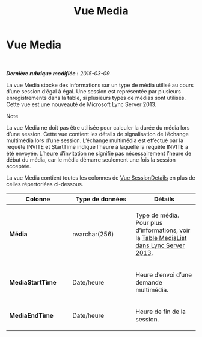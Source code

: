 ﻿---
title: Vue Media
TOCTitle: Vue Media
ms:assetid: 1a7b2e59-082e-4188-98ae-48ae9bd3494a
ms:mtpsurl: https://technet.microsoft.com/fr-fr/library/JJ687981(v=OCS.15)
ms:contentKeyID: 49891250
ms.date: 05/20/2016
mtps_version: v=OCS.15
ms.translationtype: HT
---

# Vue Media

 

_**Dernière rubrique modifiée :** 2015-03-09_

La vue Media stocke des informations sur un type de média utilisé au cours d’une session d’égal à égal. Une session est représentée par plusieurs enregistrements dans la table, si plusieurs types de médias sont utilisés. Cette vue est une nouveauté de Microsoft Lync Server 2013.

> [!note]  
> La vue Media ne doit pas être utilisée pour calculer la durée du média lors d’une session. Cette vue contient les détails de signalisation de l’échange multimédia lors d’une session. L’échange multimédia est effectué par la requête INVITE et StartTime indique l’heure à laquelle la requête INVITE a été envoyée. L’heure d’invitation ne signifie pas nécessairement l’heure de début du média, car le média démarre seulement une fois la session acceptée.

La vue Media contient toutes les colonnes de [Vue SessionDetails](lync-server-2013-sessiondetails-view.md) en plus de celles répertoriées ci-dessous.


<table>
<colgroup>
<col style="width: 33%" />
<col style="width: 33%" />
<col style="width: 33%" />
</colgroup>
<thead>
<tr class="header">
<th>Colonne</th>
<th>Type de données</th>
<th>Détails</th>
</tr>
</thead>
<tbody>
<tr class="odd">
<td><p><strong>Média</strong></p></td>
<td><p>nvarchar(256)</p></td>
<td><p>Type de média. Pour plus d’informations, voir la <a href="lync-server-2013-medialist-table.md">Table MediaList dans Lync Server 2013</a>.</p></td>
</tr>
<tr class="even">
<td><p><strong>MediaStartTime</strong></p></td>
<td><p>Date/heure</p></td>
<td><p>Heure d’envoi d’une demande multimédia.</p></td>
</tr>
<tr class="odd">
<td><p><strong>MediaEndTime</strong></p></td>
<td><p>Date/heure</p></td>
<td><p>Heure de fin de la session.</p></td>
</tr>
</tbody>
</table>

